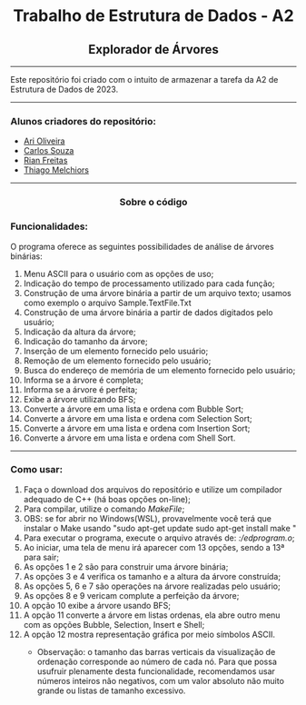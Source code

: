 <h1 align = "center"> Trabalho de Estrutura de Dados - A2 </h1>
<h2 align = "center"> Explorador de Árvores </h2>

<hr>

<p> Este repositório foi criado com o intuito de armazenar a tarefa da A2 de Estrutura de Dados de 2023.</p>

<hr>

<h3>Alunos criadores do repositório:</h3>

<ul>
  <li> <a href = "https://github.com/AriOliv"> Ari Oliveira <a/> </li>
  <li> <a href = "https://github.com/CarlSouza"> Carlos Souza <a/> </li>
  <li> <a href = "https://github.com/Rian-Freitas"> Rian Freitas <a/> </li>
  <li> <a href = "https://github.com/TFrankeM"> Thiago Melchiors <a/> </li>
</ul>
  
<hr>

<h3 align = "center">Sobre o código</h3>

<h3>Funcionalidades:</h3>
<p>O programa oferece as seguintes possibilidades de análise de árvores binárias:</p>

<ol>
  <li> Menu ASCII para o usuário com as opções de uso; </li>
  <li> Indicação do tempo de processamento utilizado para cada função; </li>
  <li> Construção de uma árvore binária a partir de um arquivo texto; usamos como exemplo o arquivo Sample.TextFile.Txt </li>
  <li> Construção de uma árvore binária a partir de dados digitados pelo usuário; </li>
  <li> Indicação da altura da árvore; </li>
  <li> Indicação do tamanho da árvore; </li>
  <li> Inserção de um elemento fornecido pelo usuário; </li>
  <li> Remoção de um elemento fornecido pelo usuário; </li>
  <li> Busca do endereço de memória de um elemento fornecido pelo usuário; </li>
  <li> Informa se a árvore é completa; </li>
  <li> Informa se a árvore é perfeita; </li>
  <li> Exibe a árvore utilizando BFS; </li>
  <li> Converte a árvore em uma lista e ordena com Bubble Sort; </li>
  <li> Converte a árvore em uma lista e ordena com Selection Sort; </li>
  <li> Converte a árvore em uma lista e ordena com Insertion Sort; </li>
  <li> Converte a árvore em uma lista e ordena com Shell Sort. </li>
  
</ol>

<hr>

<h3>Como usar:</h3>

<p></p>

<ol>
  <li> Faça o download dos arquivos do repositório e utilize um compilador adequado de C++ (há boas opções on-line); </li>
  <li> Para compilar, utilize o comando <i>MakeFile</i>;</li>
  <li>OBS: se for abrir no Windows(WSL), provavelmente você terá que instalar o Make usando  "sudo apt-get update
      sudo apt-get install make " </li>
  <li> Para executar o programa, execute o arquivo através de: <i>:/edprogram.o</i>; </li>
  <li> Ao iniciar, uma tela de menu irá aparecer com 13 opções, sendo a 13ª para sair; </li>
  <li> As opções 1 e 2 são para construir uma árvore binária; </li>
  <li> As opções 3 e 4 verifica os tamanho e a altura da árvore construída; </li>
  <li> As opções 5, 6 e 7 são operações na árvore realizadas pelo usuário; </li>
  <li> As opções 8 e 9 vericam  complute a perfeição da árvore; </li>
  <li> A opção 10 exibe a árvore usando BFS; </li>
  <li> A opção 11 converte a árvore em listas ordenas, ela abre outro menu com as opções Bubble, Selection, Insert e Shell; </li>
  <li> A opção 12 mostra representação gráfica por meio símbolos ASCII. </li>
      <ul>
        <li> Observação: o tamanho das barras verticais da visualização de ordenação corresponde ao número de cada nó. Para que possa usufruir plenamente desta funcionalidade, recomendamos usar números inteiros não negativos,  com um valor absoluto  não muito grande ou listas de tamanho excessivo. </li>
      </ul>
</ol>




